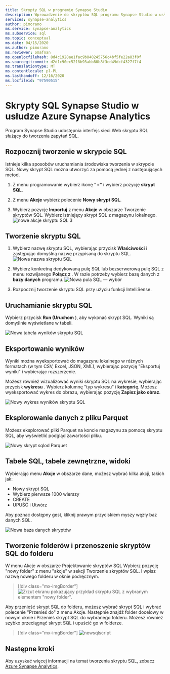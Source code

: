 ```yaml
---
title: Skrypty SQL w programie Synapse Studio
description: Wprowadzenie do skryptów SQL programu Synapse Studio w usłudze Azure Synapse Analytics.
services: synapse-analytics
author: pimorano
ms.service: synapse-analytics
ms.subservice: sql
ms.topic: conceptual
ms.date: 04/15/2020
ms.author: pimorano
ms.reviewer: omafnan
ms.openlocfilehash: 8d4c1928ae1fac9b840245756c4bf5fe22a83f0f
ms.sourcegitcommit: d2d1c90ec5218b93abb80b8f3ed49dcf4327f7f4
ms.translationtype: MT
ms.contentlocale: pl-PL
ms.lasthandoff: 12/16/2020
ms.locfileid: "97590515"
---
```

# <a name="synapse-studio-sql-scripts-in-azure-synapse-analytics"></a>Skrypty SQL Synapse Studio w usłudze Azure Synapse Analytics 

Program Synapse Studio udostępnia interfejs sieci Web skryptu SQL służący do tworzenia zapytań SQL. 

## <a name="begin-authoring-in-sql-script"></a>Rozpocznij tworzenie w skrypcie SQL 

Istnieje kilka sposobów uruchamiania środowiska tworzenia w skrypcie SQL. Nowy skrypt SQL można utworzyć za pomocą jednej z następujących metod.

1. Z menu programowanie wybierz ikonę **"+"** i wybierz pozycję **skrypt SQL**.

2. Z menu **Akcje** wybierz polecenie **Nowy skrypt SQL**.

3. Wybierz pozycję **Importuj** z menu **Akcje** w obszarze Tworzenie skryptów SQL. Wybierz istniejący skrypt SQL z magazynu lokalnego.
![nowe akcje skryptu SQL 3](media/author-sql-script/new-sql-script-3-actions.png)

## <a name="create-your-sql-script"></a>Tworzenie skryptu SQL

1. Wybierz nazwę skryptu SQL, wybierając przycisk **Właściwości** i zastępując domyślną nazwę przypisaną do skryptu SQL. 
![Nowa nazwa skryptu SQL](media/author-sql-script/new-sql-script-rename.png)

2. Wybierz konkretną dedykowaną pulę SQL lub bezserwerową pulę SQL z menu rozwijanego **Połącz z** . W razie potrzeby wybierz bazę danych z **bazy danych** programu. 
![Nowa pula SQL — wybór](media/author-sql-script/new-sql-choose-pool.png)

3. Rozpocznij tworzenie skryptu SQL przy użyciu funkcji IntelliSense.

## <a name="run-your-sql-script"></a>Uruchamianie skryptu SQL

Wybierz przycisk **Run (Uruchom** ), aby wykonać skrypt SQL. Wyniki są domyślnie wyświetlane w tabeli.

![Nowa tabela wyników skryptu SQL](media/author-sql-script/new-sql-script-results-table.png)

## <a name="export-your-results"></a>Eksportowanie wyników

Wyniki można wyeksportować do magazynu lokalnego w różnych formatach (w tym CSV, Excel, JSON, XML), wybierając pozycję "Eksportuj wyniki" i wybierając rozszerzenie.

Możesz również wizualizować wyniki skryptu SQL na wykresie, wybierając przycisk **wykresu** . Wybierz kolumnę "typ wykresu" i **kategorię**. Możesz wyeksportować wykres do obrazu, wybierając pozycję **Zapisz jako obraz**. 

![Nowy wykres wyników skryptu SQL](media/author-sql-script/new-sql-script-results-chart.png)

## <a name="explore-data-from-a-parquet-file"></a>Eksplorowanie danych z pliku Parquet

Możesz eksplorować pliki Parquet na koncie magazynu za pomocą skryptu SQL, aby wyświetlić podgląd zawartości pliku.

![Nowy skrypt sqlod Parquet](media/author-sql-script/new-script-sqlod-parquet.png)

## <a name="sql-tables-external-tables-views"></a>Tabele SQL, tabele zewnętrzne, widoki

Wybierając menu **Akcje** w obszarze dane, możesz wybrać kilka akcji, takich jak:

- Nowy skrypt SQL
- Wybierz pierwsze 1000 wierszy
- CREATE
- UPUŚĆ i Utwórz 
 
Aby poznać dostępny gest, kliknij prawym przyciskiem myszy węzły baz danych SQL.
 
![Nowa baza danych skryptów](media/author-sql-script/new-script-database.png)

## <a name="create-folders-and-move-sql-scripts-into-a-folder"></a>Tworzenie folderów i przenoszenie skryptów SQL do folderu

W menu Akcje w obszarze Projektowanie skryptów SQL Wybierz pozycję "nowy folder" z menu "akcje" w sekcji Tworzenie skryptów SQL. I wpisz nazwę nowego folderu w oknie podręcznym. 

> [!div class="mx-imgBorder"] 
> ![Zrzut ekranu pokazujący przykład skryptu SQL z wybranym elementem "nowy folder".](./media/author-sql-script/new-sql-script-create-folder.png)

Aby przenieść skrypt SQL do folderu, możesz wybrać skrypt SQL i wybrać polecenie "Przenieś do" z menu Akcje. Następnie znajdź folder docelowy w nowym oknie i Przenieś skrypt SQL do wybranego folderu. Możesz również szybko przeciągnąć skrypt SQL i upuścić go w folderze.  

> [!div class="mx-imgBorder"] 
> ![newsqlscript](./media/author-sql-script/new-sql-script-move-folder.png)

## <a name="next-steps"></a>Następne kroki

Aby uzyskać więcej informacji na temat tworzenia skryptu SQL, zobacz [Azure Synapse Analytics](https://docs.microsoft.com/azure/synapse-analytics).
